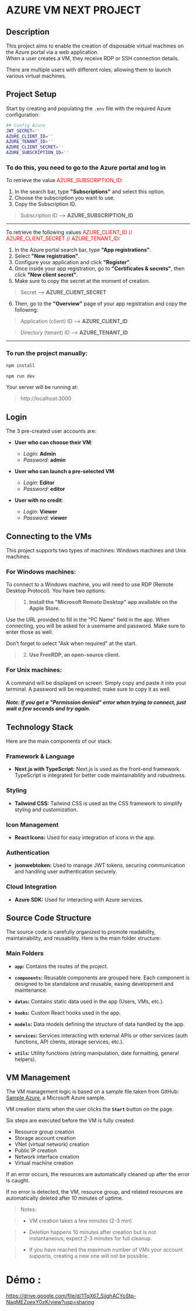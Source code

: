 # AZURE VM NEXT PROJECT

## Description

This project aims to enable the creation of disposable virtual machines on the Azure portal via a web application.  
When a user creates a VM, they receive RDP or SSH connection details.

There are multiple users with different roles, allowing them to launch various virtual machines.

## Project Setup

Start by creating and populating the `.env` file with the required Azure configuration:

```bash
## Config Azure
JWT_SECRET=''
AZURE_CLIENT_ID=''
AZURE_TENANT_ID=''
AZURE_CLIENT_SECRET=''
AZURE_SUBSCRIPTION_ID=''
```

### To do this, you need to go to the Azure portal and log in

To retrieve the value <span style="color: #FF0000">AZURE_SUBSCRIPTION_ID</span>:

1. In the search bar, type **"Subscriptions"** and select this option.
2. Choose the subscription you want to use.
3. Copy the Subscription ID.

> Subscription ID --> **AZURE_SUBSCRIPTION_ID**

---

To retrieve the following values <span style="color: #FF0000">AZURE_CLIENT_ID // AZURE_CLIENT_SECRET // AZURE_TENANT_ID</span>:

1. In the Azure portal search bar, type **"App registrations"**.
2. Select **"New registration"**.
3. Configure your application and click **"Register"**.
4. Once inside your app registration, go to **"Certificates & secrets"**, then click **"New client secret"**.
5. Make sure to copy the secret at the moment of creation.

> Secret --> **AZURE_CLIENT_SECRET**

6. Then, go to the **"Overview"** page of your app registration and copy the following:

> Application (client) ID --> **AZURE_CLIENT_ID**

> Directory (tenant) ID --> **AZURE_TENANT_ID**

---

### To run the project **manually**:

```bash
npm install
```

```bash
npm run dev
```

Your server will be running at:

> http://localhost:3000

## Login

The 3 pre-created user accounts are:

- **User who can choose their VM**:  
  - _Login_: **Admin**  
  - _Password_: **admin**

- **User who can launch a pre-selected VM**:  
  - _Login_: **Editor**  
  - _Password_: **editor**

- **User with no credit**:  
  - _Login_: **Viewer**  
  - _Password_: **viewer**

## Connecting to the VMs

This project supports two types of machines: Windows machines and Unix machines.

### For Windows machines:

To connect to a Windows machine, you will need to use RDP (Remote Desktop Protocol). You have two options:

> 1. **Install the "Microsoft Remote Desktop" app available on the Apple Store.**

Use the URL provided to fill in the "PC Name" field in the app. When connecting, you will be asked for a username and password. Make sure to enter those as well.

Don’t forget to select "Ask when required" at the start.

> 2. **Use FreeRDP, an open-source client.**

### For Unix machines:

A command will be displayed on screen. Simply copy and paste it into your terminal. A password will be requested; make sure to copy it as well.

##### Note: If you get a "Permission denied" error when trying to connect, just wait a few seconds and try again.

## Technology Stack

Here are the main components of our stack:

### Framework & Language

- **Next.js with TypeScript:** Next.js is used as the front-end framework. TypeScript is integrated for better code maintainability and robustness.

### Styling

- **Tailwind CSS:** Tailwind CSS is used as the CSS framework to simplify styling and customization.

### Icon Management

- **React Icons:** Used for easy integration of icons in the app.

### Authentication

- **jsonwebtoken:** Used to manage JWT tokens, securing communication and handling user authentication securely.

### Cloud Integration

- **Azure SDK:** Used for interacting with Azure services.

## Source Code Structure

The source code is carefully organized to promote readability, maintainability, and reusability. Here is the main folder structure:

### Main Folders

- **`app`:** Contains the routes of the project.

- **`components`:** Reusable components are grouped here. Each component is designed to be standalone and reusable, easing development and maintenance.

- **`datas`:** Contains static data used in the app (Users, VMs, etc.).

- **`hooks`:** Custom React hooks used in the app.

- **`models`:** Data models defining the structure of data handled by the app.

- **`services`:** Services interacting with external APIs or other services (auth functions, API clients, storage services, etc.).

- **`utils`:** Utility functions (string manipulation, date formatting, general helpers).

## VM Management

The VM management logic is based on a sample file taken from GitHub: [Sample Azure](https://github.com/Azure-Samples/js-e2e/blob/main/resources/virtual-machines/create-vm.js), a Microsoft Azure sample.

VM creation starts when the user clicks the **`Start`** button on the page.

Six steps are executed before the VM is fully created:

- Resource group creation  
- Storage account creation  
- VNet (virtual network) creation  
- Public IP creation  
- Network interface creation  
- Virtual machine creation  

If an error occurs, the resources are automatically cleaned up after the error is caught.

If no error is detected, the VM, resource group, and related resources are automatically deleted after 10 minutes of uptime.

> Notes:

> - VM creation takes a few minutes (2-3 min)

> - Deletion happens 10 minutes after creation but is not instantaneous; expect 2-3 minutes for full cleanup.

> - If you have reached the maximum number of VMs your account supports, creating a new one will not be possible.

# Démo :

https://drive.google.com/file/d/1TqX67_SjjghACYoStp-NaqMEZoexY0xK/view?usp=sharing
